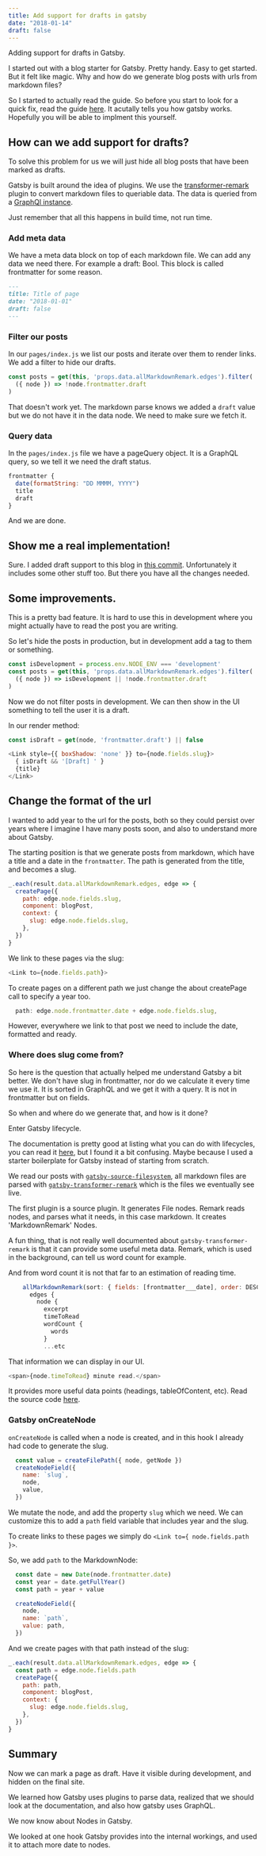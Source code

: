 ```yaml
---
title: Add support for drafts in gatsby
date: "2018-01-14"
draft: false
---
```


Adding support for drafts in Gatsby.

I started out with a blog starter for Gatsby. Pretty handy. Easy to get started. But it felt like magic. Why and how do we generate blog posts with urls from markdown files?

So I started to actually read the guide. So before you start to look for a quick fix, read the guide [here](https://www.gatsbyjs.org/docs/). It acutally tells you how gatsby works. Hopefully you will be able to implment this yourself.

## How can we add support for drafts?

To solve this problem for us we will just hide all blog posts that have been marked as drafts.

Gatsby is built around the idea of plugins. We use the [transformer-remark](https://www.gatsbyjs.org/packages/gatsby-transformer-remark/) plugin to convert markdown files to queriable data. The data is queried from a [GraphQl instance](http://graphql.org/learn/).

Just remember that all this happens in build time, not run time.

### Add meta data

We have a meta data block on top of each markdown file. We can add any data we need there. For example a draft: Bool. This block is called frontmatter for some reason.

```markdown
---
title: Title of page
date: "2018-01-01"
draft: false
---
```

### Filter our posts

In our `pages/index.js` we list our posts and iterate over them to render links. We add a filter to hide our drafts.

```javascript
const posts = get(this, 'props.data.allMarkdownRemark.edges').filter(
  ({ node }) => !node.frontmatter.draft
)
```

That doesn't work yet. The markdown parse knows we added a `draft` value but we do not have it in the data node. We need to make sure we fetch it.

### Query data

In the `pages/index.js` file we have a pageQuery object. It is a GraphQL query, so we tell it we need the draft status.

```javascript
frontmatter {
  date(formatString: "DD MMMM, YYYY")
  title
  draft
}
```

And we are done.

## Show me a real implementation!

Sure. I added draft support to this blog in [this commit](https://github.com/sajmoon/sajmoon.github.io/commit/1340ce9e5fcda5b8b6a0ca1d791b488638df8b87). Unfortunately it includes some other stuff too. But there you have all the changes needed.

## Some improvements.

This is a pretty bad feature. It is hard to use this in development where you might actually have to read the post you are writing.

So let's hide the posts in production, but in development add a tag to them or something.

```javascript
const isDevelopment = process.env.NODE_ENV === 'development'
const posts = get(this, 'props.data.allMarkdownRemark.edges').filter(
  ({ node }) => isDevelopment || !node.frontmatter.draft
)
```

Now we do not filter posts in development. We can then show in the UI something to tell the user it is a draft.

In our render method:

```javascript
const isDraft = get(node, 'frontmatter.draft') || false

<Link style={{ boxShadow: 'none' }} to={node.fields.slug}>
  { isDraft && '[Draft] ' }
  {title}
</Link>
```

## Change the format of the url

I wanted to add year to the url for the posts, both so they could persist over
years where I imagine I have many posts soon, and also to understand more about
Gatsby.

The starting position is that we generate posts from markdown, which have a
title and a date in the `frontmatter`. The path is generated from the title, and
becomes a slug.

```javascript
_.each(result.data.allMarkdownRemark.edges, edge => {
  createPage({
    path: edge.node.fields.slug,
    component: blogPost,
    context: {
      slug: edge.node.fields.slug,
    },
  })
}
````

We link to these pages via the slug:

```javascript
<Link to={node.fields.path}>
```

To create pages on a different path we just change the about createPage call to
specify a year too.

```javascript
  path: edge.node.frontmatter.date + edge.node.fields.slug,
````

However, everywhere we link to that post we need to include the date, formatted
and ready.

### Where does slug come from?

So here is the question that actually helped me understand Gatsby a bit
better. We don't have slug in frontmatter, nor do we calculate it every time we
use it. It is sorted in GraphQL and we get it with a query. It is not in
frontmatter but on fields.

So when and where do we generate that, and how is it done?

Enter Gatsby lifecycle.

The documentation is pretty good at listing what you can do with lifecycles, you
can read it [here](https://www.gatsbyjs.org/docs/node-apis/), but I found it a
bit confusing. Maybe because I used a starter boilerplate for Gatsby instead of
starting from scratch.

We read our posts with [`gatsby-source-filesystem`](https://www.gatsbyjs.org/packages/gatsby-source-filesystem/), all markdown files are parsed
with [`gatsby-transformer-remark`](https://www.gatsbyjs.org/packages/gatsby-transformer-remark/) which is the files we eventually see live.

The first plugin is a source plugin. It generates File nodes. Remark reads nodes, and
parses what it needs, in this case markdown. It creates 'MarkdownRemark' Nodes.

A fun thing, that is not really well documented about `gatsby-transformer-remark` is that it can provide some useful meta data. Remark, which is used in the background, can tell us word count for example.

And from word count it is not that far to an estimation of reading time.

```javascript
    allMarkdownRemark(sort: { fields: [frontmatter___date], order: DESC }) {
      edges {
        node {
          excerpt
          timeToRead
          wordCount {
            words
          }
          ...etc
```

That information we can display in our UI.

```javascript
<span>{node.timeToRead} minute read.</span>
```

It provides more useful data points (headings, tableOfContent, etc). Read the source code [here](https://github.com/gatsbyjs/gatsby/blob/master/packages/gatsby-transformer-remark/src/extend-node-type.js#L315).

### Gatsby onCreateNode

`onCreateNode` is called when a node is created, and in this hook I already had
code to generate the slug.

```javascript
  const value = createFilePath({ node, getNode })
  createNodeField({
    name: `slug`,
    node,
    value,
  })
```

We mutate the node, and add the property `slug` which we need. We can customize
this to add a `path` field variable that includes year and the slug.

To create links to these pages we simply do `<Link to={ node.fields.path }>`.

So, we add `path` to the MarkdownNode:

```javascript
  const date = new Date(node.frontmatter.date)
  const year = date.getFullYear()
  const path = year + value

  createNodeField({
    node,
    name: `path`,
    value: path,
  })
```

And we create pages with that path instead of the slug:

```javascript
_.each(result.data.allMarkdownRemark.edges, edge => {
  const path = edge.node.fields.path
  createPage({
    path: path,
    component: blogPost,
    context: {
      slug: edge.node.fields.slug,
    },
  })
}
```

## Summary

Now we can mark a page as draft. Have it visible during development, and hidden on the final site.

We learned how Gatsby uses plugins to parse data, realized that we should look at the documentation, and also how gatsby uses GraphQL.

We now know about Nodes in Gatsby.

We looked at one hook Gatsby provides into the internal workings, and used it to
attach more date to nodes.
